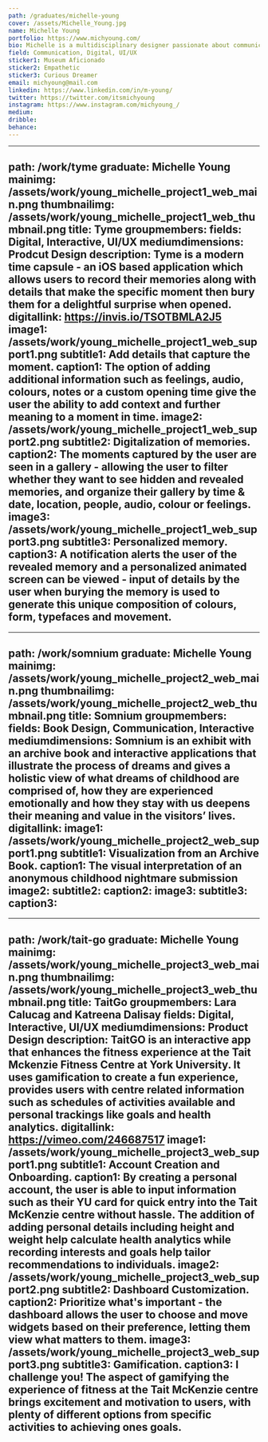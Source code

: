 ```yaml
---
path: /graduates/michelle-young
cover: /assets/Michelle_Young.jpg
name: Michelle Young
portfolio: https://www.michyoung.com/
bio: Michelle is a multidisciplinary designer passionate about communicating ideas and stories to develop meaningful experiences and spark joy. Her approach in design mixes research, play and exploration - her curiosity drives her to ask questions, look for challenges, and engage in design thinking, she then plays with and explores possible avenues of dissemination, visual outcomes, and potential solutions. With her love of UI/UX, interaction, branding, book design and illustration she hopes to communicate, influence and have an impact on others whether it be to get people thinking or making someone smile. She studied abroad in Germany during YSDN to broaden her horizons and explore design outside of Canada - she seeks to forever learn and grow. In the rare occasion she’s not designing, you’ll find her watching cat videos, listening to podcasts or visiting new coffee shops and restaurants.
field: Communication, Digital, UI/UX
sticker1: Museum Aficionado
sticker2: Empathetic
sticker3: Curious Dreamer 
email: michyoung@mail.com
linkedin: https://www.linkedin.com/in/m-young/
twitter: https://twitter.com/itsmichyoung
instagram: https://www.instagram.com/michyoung_/
medium:
dribble:
behance:
---
```


---
path: /work/tyme
graduate: Michelle Young
mainimg: /assets/work/young_michelle_project1_web_main.png
thumbnailimg: /assets/work/young_michelle_project1_web_thumbnail.png
title: Tyme
groupmembers:
fields: Digital, Interactive, UI/UX
mediumdimensions: Prodcut Design
description: Tyme is a modern time capsule - an iOS based application which allows users to record their memories along with details that make the specific moment then bury them for a delightful surprise when opened.
digitallink: https://invis.io/TSOTBMLA2J5
image1: /assets/work/young_michelle_project1_web_support1.png
subtitle1: Add details that capture the moment.
caption1: The option of adding additional information such as feelings, audio, colours, notes or a custom opening time give the user the ability to add context and further meaning to a moment in time.
image2: /assets/work/young_michelle_project1_web_support2.png
subtitle2: Digitalization of memories.
caption2: The moments captured by the user are seen in a gallery - allowing the user to filter whether they want to see hidden and revealed memories, and organize their gallery by time & date, location, people, audio, colour or feelings.
image3: /assets/work/young_michelle_project1_web_support3.png
subtitle3: Personalized memory.
caption3: A notification alerts the user of the revealed memory and a personalized animated screen can be viewed - input of details by the user when burying the memory is used to generate this unique composition of colours, form, typefaces and movement.
---

---
path: /work/somnium
graduate: Michelle Young
mainimg: /assets/work/young_michelle_project2_web_main.png
thumbnailimg: /assets/work/young_michelle_project2_web_thumbnail.png
title: Somnium
groupmembers:
fields: Book Design, Communication, Interactive
mediumdimensions: Somnium is an exhibit with an archive book and interactive applications that illustrate the process of dreams and gives a holistic view of what dreams of childhood are comprised of, how they are experienced emotionally and how they stay with us deepens their meaning and value in the visitors’ lives. 
digitallink:
image1: /assets/work/young_michelle_project2_web_support1.png
subtitle1: Visualization from an Archive Book.
caption1: The visual interpretation of an anonymous childhood nightmare submission
image2:
subtitle2: 
caption2: 
image3:
subtitle3:
caption3:
---

---
path: /work/tait-go
graduate: Michelle Young
mainimg: /assets/work/young_michelle_project3_web_main.png
thumbnailimg: /assets/work/young_michelle_project3_web_thumbnail.png
title: TaitGo
groupmembers: Lara Calucag and Katreena Dalisay
fields: Digital, Interactive, UI/UX
mediumdimensions: Product Design
description: TaitGO is an interactive app that enhances the fitness experience at the Tait Mckenzie Fitness Centre at York University. It uses gamification to create a fun experience, provides users with centre related information such as schedules of activities available and personal trackings like goals and health analytics.
digitallink: https://vimeo.com/246687517
image1: /assets/work/young_michelle_project3_web_support1.png
subtitle1: Account Creation and Onboarding.
caption1: By creating a personal account, the user is able to input information such as their YU card for quick entry into the Tait McKenzie centre without hassle. The addition of adding personal details including height and weight help calculate health analytics while recording interests and goals help tailor recommendations to individuals.
image2: /assets/work/young_michelle_project3_web_support2.png
subtitle2: Dashboard Customization.
caption2: Prioritize what's important - the dashboard allows the user to choose and move widgets based on their preference, letting them view what matters to them.
image3: /assets/work/young_michelle_project3_web_support3.png
subtitle3: Gamification.
caption3: I challenge you! The aspect of gamifying the experience of fitness at the Tait McKenzie centre brings excitement and motivation to users, with plenty of different options from specific activities to achieving ones goals.
---
